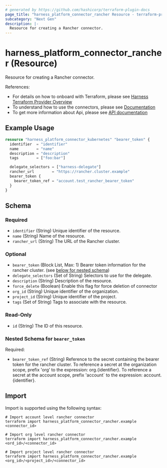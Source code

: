 ```yaml
---
# generated by https://github.com/hashicorp/terraform-plugin-docs
page_title: "harness_platform_connector_rancher Resource - terraform-provider-harness"
subcategory: "Next Gen"
description: |-
  Resource for creating a Rancher connector.
---
```


# harness_platform_connector_rancher (Resource)

Resource for creating a Rancher connector.

References:
- For details on how to onboard with Terraform, please see [Harness Terraform Provider Overview](https://developer.harness.io/docs/platform/terraform/harness-terraform-provider-overview/)
- To understand how to use the connectors, please see [Documentation](https://developer.harness.io/docs/category/connectors/)
- To get more information about Api, please see [API documentation](https://apidocs.harness.io/tag/Connectors/)

## Example Usage

```terraform
resource "harness_platform_connector_kubernetes" "bearer_token" {
  identifier  = "identifier"
  name        = "name"
  description = "description"
  tags        = ["foo:bar"]

  delegate_selectors = ["harness-delegate"]
  rancher_url        = "https://rancher.cluster.example"
  bearer_token {
    bearer_token_ref = "account.test_rancher_bearer_token"
  }
}
```

<!-- schema generated by tfplugindocs -->
## Schema

### Required

- `identifier` (String) Unique identifier of the resource.
- `name` (String) Name of the resource.
- `rancher_url` (String) The URL of the Rancher cluster.

### Optional

- `bearer_token` (Block List, Max: 1) Bearer token information for the rancher cluster. (see [below for nested schema](#nestedblock--bearer_token))
- `delegate_selectors` (Set of String) Selectors to use for the delegate.
- `description` (String) Description of the resource.
- `force_delete` (Boolean) Enable this flag for force deletion of connector
- `org_id` (String) Unique identifier of the organization.
- `project_id` (String) Unique identifier of the project.
- `tags` (Set of String) Tags to associate with the resource.

### Read-Only

- `id` (String) The ID of this resource.

<a id="nestedblock--bearer_token"></a>
### Nested Schema for `bearer_token`

Required:

- `bearer_token_ref` (String) Reference to the secret containing the bearer token for the rancher cluster. To reference a secret at the organization scope, prefix 'org' to the expression: org.{identifier}. To reference a secret at the account scope, prefix 'account` to the expression: account.{identifier}.

## Import

Import is supported using the following syntax:

```shell
# Import account level rancher connector 
terraform import harness_platform_connector_rancher.example <connector_id>

# Import org level rancher connector 
terraform import harness_platform_connector_rancher.example <ord_id>/<connector_id>

# Import project level rancher connector 
terraform import harness_platform_connector_rancher.example <org_id>/<project_id>/<connector_id>
```
